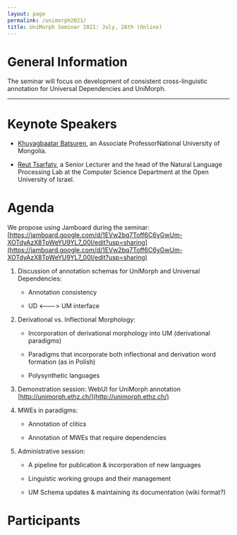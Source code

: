 ```yaml
---
layout: page
permalink: /unimorph2021/
title: UniMorph Seminar 2021: July, 26th (Online) 
---
```


# General Information
The seminar will focus on development of consistent cross-linguistic annotation for Universal Dependencies and UniMorph. 

---




# Keynote Speakers

- [Khuyagbaatar Batsuren](https://scholar.google.it/citations?user=JsMdM8oAAAAJ&hl=en), an Associate ProfessorNational University of Mongolia.

- [Reut Tsarfaty](https://www.openu.ac.il/en/personalsites/ReutTsarfaty.aspx), a Senior Lecturer and the head of the Natural Language Processing Lab at the Computer Science Department at the Open University of Israel. 

# Agenda

We propose using Jamboard during the seminar: [https://jamboard.google.com/d/1EVw2bq7Toff6C6yGwUm-XOTdyAzX8TpWeYU9YL7_00I/edit?usp=sharing](https://jamboard.google.com/d/1EVw2bq7Toff6C6yGwUm-XOTdyAzX8TpWeYU9YL7_00I/edit?usp=sharing)

1. Discussion of annotation schemas for UniMorph and Universal Dependencies:

    - Annotation consistency
  
    - UD <---> UM interface


2. Derivational vs. Inflectional Morphology:
  
    - Incorporation of derivational morphology into UM (derivational paradigms)

    - Paradigms that incorporate both inflectional and derivation word formation (as in Polish)

    - Polysynthetic languages

3. Demonstration session:  WebUI for UniMorph annotation [http://unimorph.ethz.ch/](http://unimorph.ethz.ch/)

4. MWEs in paradigms:

    - Annotation of clitics

    - Annotation of MWEs that require dependencies

5. Administrative session:

    - A pipeline for publication & incorporation of new languages

    - Linguistic working groups and their management

    - UM Schema updates & maintaining its documentation (wiki format?)

# Participants


